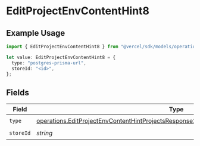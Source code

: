 # EditProjectEnvContentHint8

## Example Usage

```typescript
import { EditProjectEnvContentHint8 } from "@vercel/sdk/models/operations/editprojectenv.js";

let value: EditProjectEnvContentHint8 = {
  type: "postgres-prisma-url",
  storeId: "<id>",
};
```

## Fields

| Field                                                                                                                                                                                                | Type                                                                                                                                                                                                 | Required                                                                                                                                                                                             | Description                                                                                                                                                                                          |
| ---------------------------------------------------------------------------------------------------------------------------------------------------------------------------------------------------- | ---------------------------------------------------------------------------------------------------------------------------------------------------------------------------------------------------- | ---------------------------------------------------------------------------------------------------------------------------------------------------------------------------------------------------- | ---------------------------------------------------------------------------------------------------------------------------------------------------------------------------------------------------- |
| `type`                                                                                                                                                                                               | [operations.EditProjectEnvContentHintProjectsResponse200ApplicationJSONResponseBody18Type](../../models/operations/editprojectenvcontenthintprojectsresponse200applicationjsonresponsebody18type.md) | :heavy_check_mark:                                                                                                                                                                                   | N/A                                                                                                                                                                                                  |
| `storeId`                                                                                                                                                                                            | *string*                                                                                                                                                                                             | :heavy_check_mark:                                                                                                                                                                                   | N/A                                                                                                                                                                                                  |